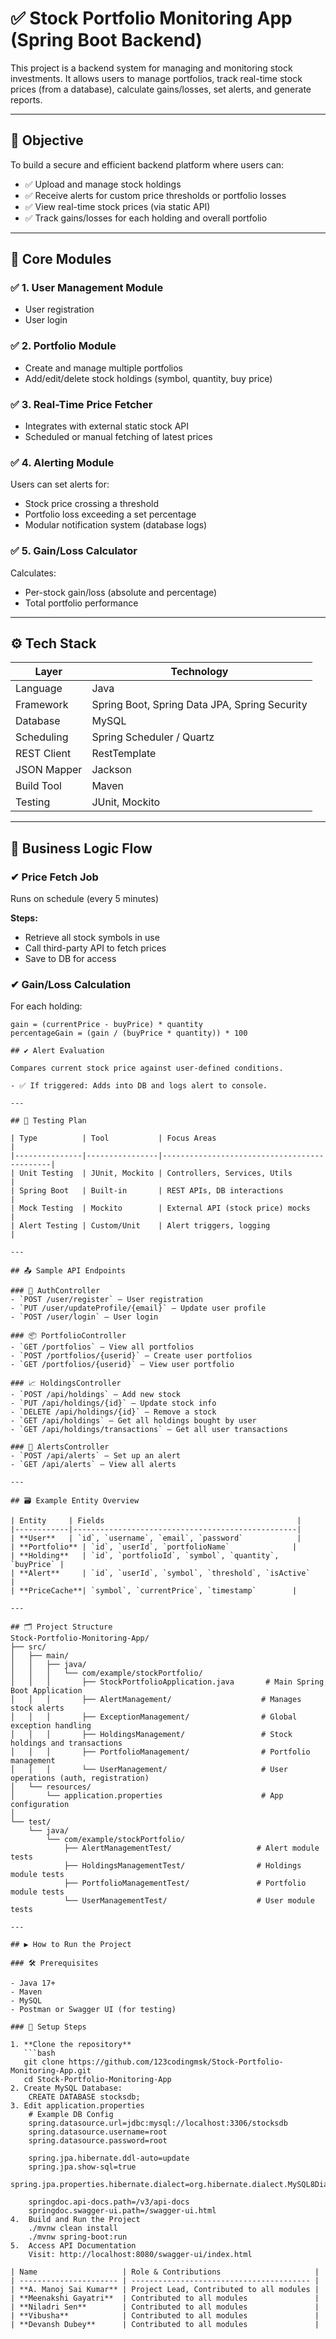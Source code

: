# ✅ Stock Portfolio Monitoring App (Spring Boot Backend)

This project is a backend system for managing and monitoring stock investments. It allows users to manage portfolios, track real-time stock prices (from a database), calculate gains/losses, set alerts, and generate reports.

---

## 🎯 Objective

To build a secure and efficient backend platform where users can:

- ✅ Upload and manage stock holdings  
- ✅ Receive alerts for custom price thresholds or portfolio losses  
- ✅ View real-time stock prices (via static API)  
- ✅ Track gains/losses for each holding and overall portfolio  

---

## 📁 Core Modules

### ✅ 1. User Management Module
- User registration  
- User login  

### ✅ 2. Portfolio Module
- Create and manage multiple portfolios  
- Add/edit/delete stock holdings (symbol, quantity, buy price)  

### ✅ 3. Real-Time Price Fetcher
- Integrates with external static stock API  
- Scheduled or manual fetching of latest prices  

### ✅ 4. Alerting Module
Users can set alerts for:
- Stock price crossing a threshold  
- Portfolio loss exceeding a set percentage  
- Modular notification system (database logs)  

### ✅ 5. Gain/Loss Calculator
Calculates:
- Per-stock gain/loss (absolute and percentage)  
- Total portfolio performance  

---

## ⚙️ Tech Stack

| Layer         | Technology                        |
|---------------|-----------------------------------|
| Language       | Java                              |
| Framework      | Spring Boot, Spring Data JPA, Spring Security |
| Database       | MySQL                             |
| Scheduling     | Spring Scheduler / Quartz         |
| REST Client    | RestTemplate                      |
| JSON Mapper    | Jackson                           |
| Build Tool     | Maven                             |
| Testing        | JUnit, Mockito                    |

---

## 🧠 Business Logic Flow

### ✔ Price Fetch Job
Runs on schedule (every 5 minutes)

**Steps:**
- Retrieve all stock symbols in use  
- Call third-party API to fetch prices  
- Save to DB for access  

### ✔ Gain/Loss Calculation
For each holding:

```text
gain = (currentPrice - buyPrice) * quantity  
percentageGain = (gain / (buyPrice * quantity)) * 100

## ✔️ Alert Evaluation

Compares current stock price against user-defined conditions.

- ✅ If triggered: Adds into DB and logs alert to console.

---

## 🧪 Testing Plan

| Type          | Tool           | Focus Areas                                 |
|---------------|----------------|---------------------------------------------|
| Unit Testing  | JUnit, Mockito | Controllers, Services, Utils                |
| Spring Boot   | Built-in       | REST APIs, DB interactions                  |
| Mock Testing  | Mockito        | External API (stock price) mocks            |
| Alert Testing | Custom/Unit    | Alert triggers, logging                     |

---

## 📤 Sample API Endpoints

### 🔐 AuthController
- `POST /user/register` – User registration  
- `PUT /user/updateProfile/{email}` – Update user profile  
- `POST /user/login` – User login  

### 📦 PortfolioController
- `GET /portfolios` – View all portfolios  
- `POST /portfolios/{userid}` – Create user portfolios  
- `GET /portfolios/{userid}` – View user portfolio  

### 📈 HoldingsController
- `POST /api/holdings` – Add new stock  
- `PUT /api/holdings/{id}` – Update stock info  
- `DELETE /api/holdings/{id}` – Remove a stock  
- `GET /api/holdings` – Get all holdings bought by user  
- `GET /api/holdings/transactions` – Get all user transactions  

### 🔔 AlertsController
- `POST /api/alerts` – Set up an alert  
- `GET /api/alerts` – View all alerts  

---

## 🗃 Example Entity Overview

| Entity     | Fields                                           |
|------------|--------------------------------------------------|
| **User**   | `id`, `username`, `email`, `password`            |
| **Portfolio** | `id`, `userId`, `portfolioName`              |
| **Holding**   | `id`, `portfolioId`, `symbol`, `quantity`, `buyPrice` |
| **Alert**     | `id`, `userId`, `symbol`, `threshold`, `isActive`     |
| **PriceCache**| `symbol`, `currentPrice`, `timestamp`        |

---

## 🗂 Project Structure
Stock-Portfolio-Monitoring-App/
├── src/
│   ├── main/
│   │   ├── java/
│   │   │   └── com/example/stockPortfolio/
│   │   │       ├── StockPortfolioApplication.java       # Main Spring Boot Application
│   │   │       ├── AlertManagement/                    # Manages stock alerts
│   │   │       ├── ExceptionManagement/                # Global exception handling
│   │   │       ├── HoldingsManagement/                 # Stock holdings and transactions
│   │   │       ├── PortfolioManagement/                # Portfolio management
│   │   │       └── UserManagement/                     # User operations (auth, registration)
│   └── resources/
│       └── application.properties                      # App configuration
│
└── test/
    └── java/
        └── com/example/stockPortfolio/
            ├── AlertManagementTest/                   # Alert module tests
            ├── HoldingsManagementTest/                # Holdings module tests
            ├── PortfolioManagementTest/               # Portfolio module tests
            └── UserManagementTest/                    # User module tests

---

## ▶️ How to Run the Project

### 🛠 Prerequisites

- Java 17+  
- Maven  
- MySQL  
- Postman or Swagger UI (for testing)

### 🚀 Setup Steps

1. **Clone the repository**
   ```bash
   git clone https://github.com/123codingmsk/Stock-Portfolio-Monitoring-App.git
   cd Stock-Portfolio-Monitoring-App
2. Create MySQL Database:
    CREATE DATABASE stocksdb;
3. Edit application.properties
    # Example DB Config
    spring.datasource.url=jdbc:mysql://localhost:3306/stocksdb
    spring.datasource.username=root
    spring.datasource.password=root
    
    spring.jpa.hibernate.ddl-auto=update
    spring.jpa.show-sql=true
    spring.jpa.properties.hibernate.dialect=org.hibernate.dialect.MySQL8Dialect
    
    springdoc.api-docs.path=/v3/api-docs
    springdoc.swagger-ui.path=/swagger-ui.html
4.  Build and Run the Project
    ./mvnw clean install
    ./mvnw spring-boot:run
5.  Access API Documentation
    Visit: http://localhost:8080/swagger-ui/index.html

| Name                   | Role & Contributions                     |
| ---------------------- | ---------------------------------------- |
| **A. Manoj Sai Kumar** | Project Lead, Contributed to all modules |
| **Meenakshi Gayatri**  | Contributed to all modules               |
| **Niladri Sen**        | Contributed to all modules               |
| **Vibusha**            | Contributed to all modules               |
| **Devansh Dubey**      | Contributed to all modules               |




